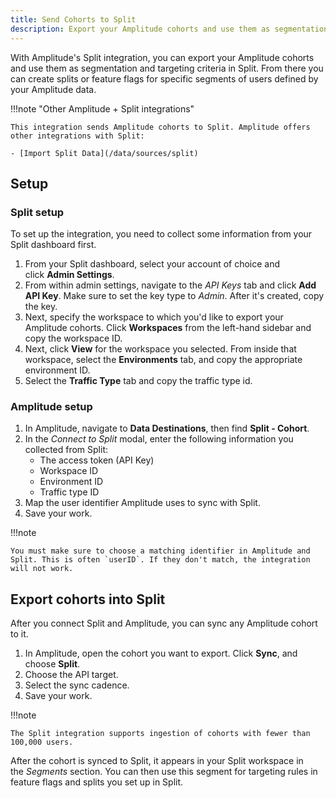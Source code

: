 ```yaml
---
title: Send Cohorts to Split
description: Export your Amplitude cohorts and use them as segmentation and targeting criteria in Split.
--- 
```


With Amplitude's Split integration, you can export your Amplitude cohorts and use them as segmentation and targeting criteria in Split. From there you can create splits or feature flags for specific segments of users defined by your Amplitude data.

!!!note "Other Amplitude + Split integrations"

    This integration sends Amplitude cohorts to Split. Amplitude offers other integrations with Split: 

    - [Import Split Data](/data/sources/split)

## Setup

### Split setup

To set up the integration, you need to collect some information from your Split dashboard first. 

1. From your Split dashboard, select your account of choice and click **Admin Settings**.
2. From within admin settings, navigate to the *API Keys* tab and click **Add API Key**. Make sure to set the key type to *Admin*. After it's created, copy the key.
3. Next, specify the workspace to which you'd like to export your Amplitude cohorts. Click **Workspaces** from the left-hand sidebar and copy the workspace ID.
4. Next, click **View** for the workspace you selected. From inside that workspace, select the **Environments** tab, and copy the appropriate environment ID. 
5. Select the **Traffic Type** tab and copy the traffic type id.

### Amplitude setup 

1. In Amplitude, navigate to **Data Destinations**, then find **Split - Cohort**.
2. In the *Connect to Split* modal, enter the following information you collected from Split:
      - The access token (API Key)
      - Workspace ID
      - Environment ID
      - Traffic type ID
3. Map the user identifier Amplitude uses to sync with Split.
4. Save your work.

!!!note

    You must make sure to choose a matching identifier in Amplitude and Split. This is often `userID`. If they don't match, the integration will not work.

## Export cohorts into Split

After you connect Split and Amplitude, you can sync any Amplitude cohort to it.

1. In Amplitude, open the cohort you want to export. Click **Sync**, and choose **Split**.
2. Choose the API target.
3. Select the sync cadence.
4. Save your work.

!!!note

    The Split integration supports ingestion of cohorts with fewer than 100,000 users. 

After the cohort is synced to Split, it appears in your Split workspace in the *Segments* section. You can then use this segment for targeting rules in feature flags and splits you set up in Split.